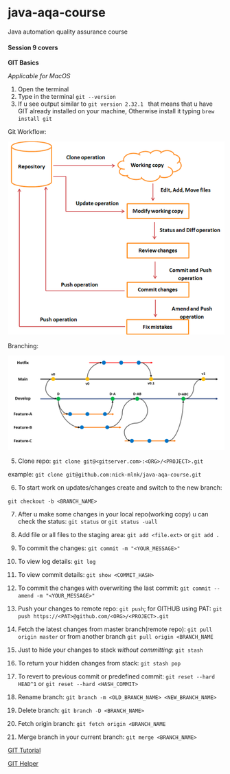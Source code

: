 # java-aqa-course

Java automation quality assurance course

#### Session 9 covers

**GIT Basics**

_Applicable for MacOS_

1. Open the terminal
2. Type in the terminal `git --version`
3. If u see output similar to `git version 2.32.1 `
   that means that u have GIT already installed on your machine, Otherwise
   install it typing `brew install git`

Git Workflow:

![git-workflow.png](resources/git-workflow.png)

Branching:

![branching.png](resources/branching.png)

5. Clone repo:
   `git clone git@<gitserver.com>:<ORG>/<PROJECT>.git`

example:
`git clone git@github.com:nick-mlnk/java-aqa-course.git`

6. To start work on updates/changes create and switch to the new branch:

`git checkout -b <BRANCH_NAME>`

7. After u make some changes in your local repo(working copy) u can check the status:
`git status` or `git status -uall`

9. Add file or all files to the staging area:
   `git add <file.ext>` or `git add .`
10. To commit the changes:
    `git commit -m "<YOUR_MESSAGE>"`
11. To view log details:
    `git log`
12. To view commit details:
    `git show <COMMIT_HASH>`
13. To commit the changes with overwriting the last commit:
    `git commit --amend -m "<YOUR_MESSAGE>"`
14. Push your changes to remote repo:
    `git push`; for GITHUB using PAT: `git push https://<PAT>@github.com/<ORG>/<PROJECT>.git`
15. Fetch the latest changes from master branch(remote repo):
    `git pull origin master` or from another branch `git pull origin <BRANCH_NAME`
16. Just to hide your changes to stack _without committing_:
    `git stash`
17. To return your hidden changes from stack:
    `git stash pop`
18. To revert to previous commit or predefined commit:
    `git reset --hard HEAD^1` or `git reset --hard <HASH_COMMIT>`
19. Rename branch:
    `git branch -m <OLD_BRANCH_NAME> <NEW_BRANCH_NAME>`
20. Delete branch:
    `git branch -D <BRANCH_NAME>`
21. Fetch origin branch:
    `git fetch origin <BRANCH_NAME`
22. Merge branch in your current branch:
    `git merge <BRANCH_NAME>`

[GIT Tutorial](https://www.tutorialspoint.com/git/)

[GIT Helper](https://gitexplorer.com/)
